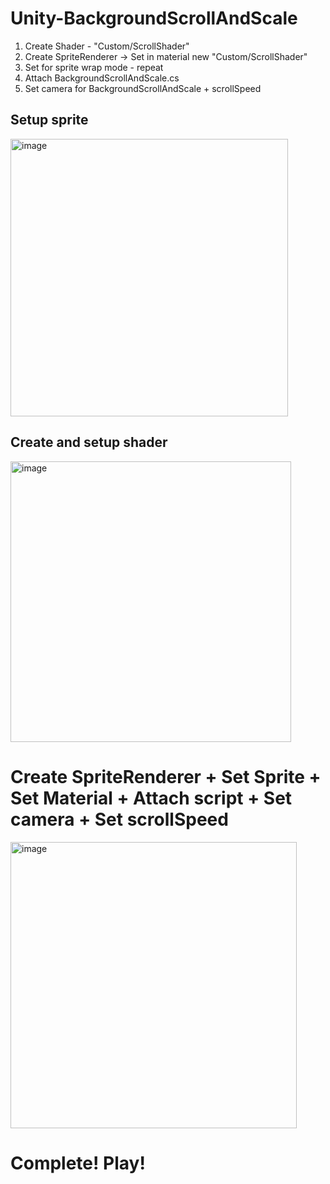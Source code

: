 # Unity-BackgroundScrollAndScale

1. Create Shader - "Custom/ScrollShader"
2. Create SpriteRenderer -> Set in material new "Custom/ScrollShader"
3. Set for sprite wrap mode - repeat
4. Attach BackgroundScrollAndScale.cs
5. Set camera for BackgroundScrollAndScale + scrollSpeed

## Setup sprite
<img width="444" alt="image" src="https://github.com/RimuruDev/Unity-BackgroundScrollAndScale-SpriteRenderer/assets/85500556/20b4bb05-9464-450a-a573-4f1abfb777f6">

## Create and setup shader
<img width="449" alt="image" src="https://github.com/RimuruDev/Unity-BackgroundScrollAndScale-SpriteRenderer/assets/85500556/1dcab4c0-81c2-4e2e-94c0-9223b05630df">

# Create SpriteRenderer + Set Sprite + Set Material + Attach script + Set camera + Set scrollSpeed
<img width="458" alt="image" src="https://github.com/RimuruDev/Unity-BackgroundScrollAndScale-SpriteRenderer/assets/85500556/594f9112-006f-4c08-90a0-830ac5e2704b">

# Complete! Play!

